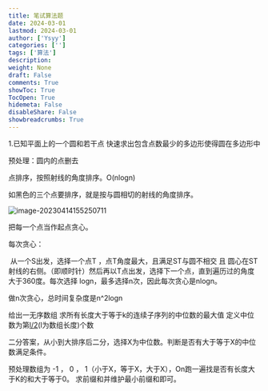 ```yaml
---
title: 笔试算法题
date: 2024-03-01
lastmod: 2024-03-01
author: ['Ysyy']
categories: ['']
tags: ['算法']
description: 
weight: None
draft: False
comments: True
showToc: True
TocOpen: True
hidemeta: False
disableShare: False
showbreadcrumbs: True
---
```

1.已知平面上的一个圆和若干点 快速求出包含点数最少的多边形使得圆在多边形中

预处理：圆内的点删去

点排序，按照射线的角度排序。O(nlogn)

如黑色的三个点要排序，就是按与圆相切的射线的角度排序。

![image-20230414155250711](笔试算法题/img/image-20230414155250711.png)

把每一个点当作起点贪心。

每次贪心：

​	从一个S出发，选择一个点T ，点T角度最大，且满足ST与圆不相交 且 圆心在ST射线的右侧。（即顺时针）然后再以T点出发，选择下一个点，直到遍历过的角度大于360度。每次选择 logn，最多选择n次，因此每次贪心是nlogn。

做n次贪心，总时间复杂度是n^2logn

给出一无序数组 求所有长度大于等于k的连续子序列的中位数的最大值 定义中位数为第[l/2](向上取整)(l为数组长度)个数

二分答案，从小到大排序后二分，选择X为中位数。判断是否有大于等于X的中位数满足条件。

预处理数组为 -1 ， 0 ， 1（小于X，等于X，大于X），On跑一遍找是否有长度大于K的和大于等于0。 求前缀和并维护最小前缀和即可。